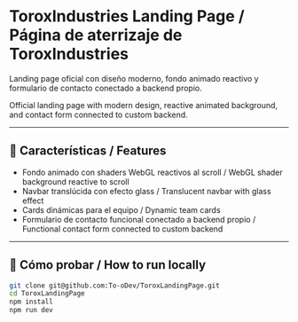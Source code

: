 # ToroxIndustries Landing Page / Página de aterrizaje de ToroxIndustries

Landing page oficial con diseño moderno, fondo animado reactivo y formulario de contacto conectado a backend propio.

Official landing page with modern design, reactive animated background, and contact form connected to custom backend.

---

## 🚀 Características / Features

- Fondo animado con shaders WebGL reactivos al scroll / WebGL shader background reactive to scroll  
- Navbar translúcida con efecto glass / Translucent navbar with glass effect  
- Cards dinámicas para el equipo / Dynamic team cards  
- Formulario de contacto funcional conectado a backend propio / Functional contact form connected to custom backend  

---

## 🧪 Cómo probar / How to run locally

```bash
git clone git@github.com:To-oDev/ToroxLandingPage.git
cd ToroxLandingPage
npm install
npm run dev

